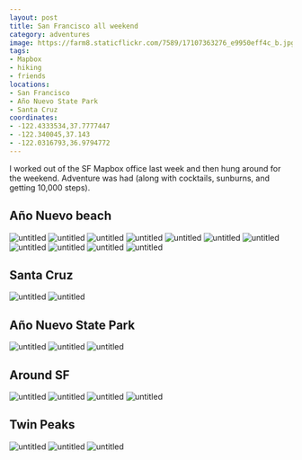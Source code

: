```yaml
---
layout: post
title: San Francisco all weekend
category: adventures
image: https://farm8.staticflickr.com/7589/17107363276_e9950eff4c_b.jpg
tags:
- Mapbox
- hiking
- friends
locations:
- San Francisco
- Año Nuevo State Park
- Santa Cruz
coordinates:
- -122.4333534,37.7777447
- -122.340045,37.143
- -122.0316793,36.9794772
---
```


I worked out of the SF Mapbox office last week and then hung around for the weekend. Adventure was had (along with cocktails, sunburns, and getting 10,000 steps).

## Año Nuevo beach

<div class="photos">
<img src="https://farm8.staticflickr.com/7594/17107361806_8614e1f973_b.jpg" class="img-half" alt="untitled">
<img src="https://farm9.staticflickr.com/8694/17131754102_6c1c2625e1_b.jpg" class="img-half" alt="untitled">

<img src="https://farm8.staticflickr.com/7707/16945546098_c224ec5ebe_b.jpg" alt="untitled">

<img src="https://farm8.staticflickr.com/7672/17132670941_761ba7b868_b.jpg" class="img-half" alt="untitled">
<img src="https://farm8.staticflickr.com/7650/17132688221_d25f0947b9_b.jpg" class="img-half" alt="untitled">

<img src="https://farm9.staticflickr.com/8821/17133315355_dd0812b6eb_b.jpg" class="img-wide" alt="untitled">
<img src="https://farm8.staticflickr.com/7693/17131759382_5493242b29_b.jpg" class="img-tall" alt="untitled">

<img src="https://farm9.staticflickr.com/8771/17132678341_5922c289fa_b.jpg" class="img-tall" alt="untitled">
<img src="https://farm8.staticflickr.com/7613/16513155643_5bdda03f9c_b.jpg" class="img-wide" alt="untitled">
<img src="https://farm8.staticflickr.com/7709/16945546038_f953665e02_b.jpg" class="img-half" alt="untitled">
<img src="https://farm9.staticflickr.com/8765/16947144439_52768087aa_b.jpg" class="img-half" alt="untitled">
</div>

## Santa Cruz

<div class="photos">
<img src="https://farm8.staticflickr.com/7615/16945773840_1014380746_b.jpg" class="img-half" alt="untitled">
<img src="https://farm9.staticflickr.com/8734/16945783540_47cf0f3e29_b.jpg" class="img-half" alt="untitled">
</div>


## Año Nuevo State Park

<div class="photos">
<img src="https://farm8.staticflickr.com/7643/16513154263_840b75bbac_b.jpg" class="img-half" alt="untitled">
<img src="https://farm9.staticflickr.com/8767/16947131539_deaa2666e9_b.jpg" class="img-half" alt="untitled">
<img src="https://farm8.staticflickr.com/7589/17107363276_e9950eff4c_b.jpg" alt="untitled">
</div>

## Around SF

<div class="photos">
<img src="https://farm8.staticflickr.com/7609/16947128509_c118c940c9_b.jpg" class="img-half" alt="untitled">
<img src="https://farm9.staticflickr.com/8792/17131745962_58b4ae829e_b.jpg" class="img-half" alt="untitled">
<img src="https://farm9.staticflickr.com/8769/16945537298_f1c203abd5_b.jpg" class="img-half" alt="untitled">
<img src="https://farm8.staticflickr.com/7636/16945537418_260876ca39_b.jpg" class="img-half" alt="untitled">
</div>

## Twin Peaks

<div class="photos">
<img src="https://farm9.staticflickr.com/8731/16510878574_0b2c4b27cb_b.jpg" alt="untitled">
<img src="https://farm8.staticflickr.com/7672/16510888894_65d151ee05_b.jpg" class="img-half" alt="untitled">
<img src="https://farm9.staticflickr.com/8716/16510896924_040f8e75d1_b.jpg" class="img-half" alt="untitled">
</div>
